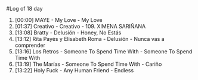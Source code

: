 #Log of 18 day

1. [00:00] MAYE - My Love - My Love
1. [01:37] Creativo - Creativo - 109. XIMENA SARIÑANA
1. [13:08] Bratty - Delusión - Honey, No Estás
1. [13:12] Rita Payés y Elisabeth Roma - Delusión - Nunca vas a comprender
1. [13:16] Los Retros - Someone To Spend Time With - Someone To Spend Time With
1. [13:19] The Marías - Someone To Spend Time With - Cariño
1. [13:22] Holy Fuck - Any Human Friend - Endless
